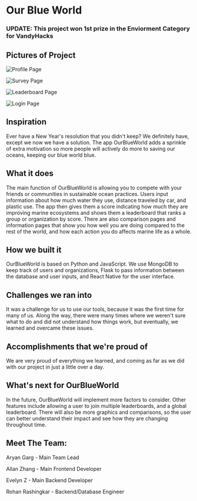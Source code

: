 # Our Blue World

### UPDATE: This project won 1st prize in the Enviorment Category for VandyHacks 

## Pictures of Project

![Profile Page](profile.png)

![Survey Page](survey.png)

![Leaderboard Page](leaderboard.png)

![Login Page](login.png)

## Inspiration
Ever have a New Year's resolution that you didn't keep? We definitely have, except we now we have a solution. The app OurBlueWorld adds a sprinkle of extra motivation so more people will actively do more to saving our oceans, keeping our blue world blue. 

## What it does
The main function of OurBlueWorld is allowing you to compete with your friends or communities in sustainable ocean practices. Users input information about how much water they use, distance traveled by car, and plastic use. The app then gives them a score indicating how much they are improving marine ecosystems and shows them a leaderboard that ranks a group or organization by score. There are also comparison pages and information pages that show you how well you are doing compared to the rest of the world, and how each action you do affects marine life as a whole.

## How we built it
OurBlueWorld is based on Python and JavaScript. We use MongoDB to keep track of users and organizations, Flask to pass information between the database and user inputs, and React Native for the user interface.

## Challenges we ran into
It was a challenge for us to use our tools, because it was the first time for many of us. Along the way, there were many times where we weren't sure what to do and did not understand how things work, but eventually, we learned and overcame these issues.

## Accomplishments that we're proud of
We are very proud of everything we learned, and coming as far as we did with our project in just a little over a day.

## What's next for OurBlueWorld
In the future, OurBlueWorld will implement more factors to consider. Other features include allowing a user to join multiple leaderboards, and a global leaderboard. There will also be more graphics and comparisons, so the user can better understand their impact and see how they are changing throughout time.

## Meet The Team:

Aryan Garg - Main Team Lead 

Allan Zhang - Main Frontend Developer 

Evelyn Z - Main Backend Developer 

Rohan Rashingkar - Backend/Database Engineer 




